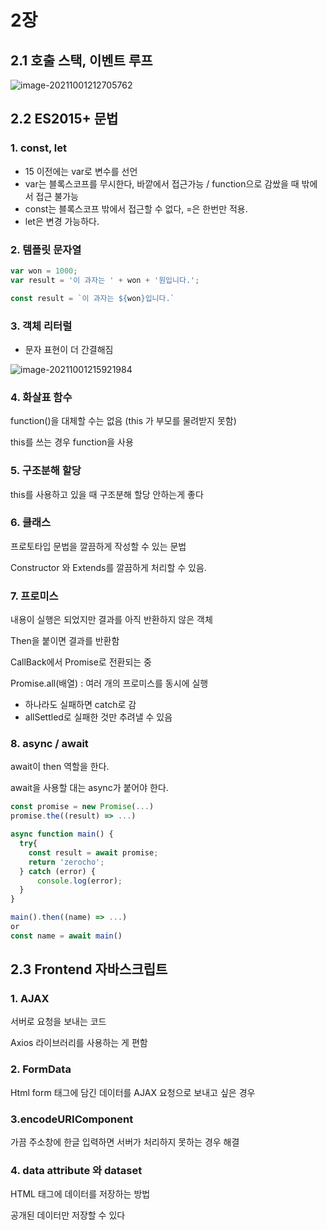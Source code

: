 # 2장

## 2.1 호출 스택, 이벤트 루프

![image-20211001212705762](C:\Users\mohai\AppData\Roaming\Typora\typora-user-images\image-20211001212705762.png)



## 2.2 ES2015+ 문법

### 1. const, let 

- 15 이전에는 var로 변수를 선언
- var는 블록스코프를 무시한다, 바깥에서 접근가능 / function으로 감쌌을 때 밖에서 접근 불가능
- const는 블록스코프 밖에서 접근할 수 없다, =은 한번만 적용.
- let은 변경 가능하다.



### 2. 템플릿 문자열

```javascript
var won = 1000;
var result = '이 과자는 ' + won + '원입니다.';

const result = `이 과자는 ${won}입니다.`
```



### 3. 객체 리터럴

- 문자 표현이 더 간결해짐

![image-20211001215921984](C:\Users\mohai\AppData\Roaming\Typora\typora-user-images\image-20211001215921984.png)



### 4. 화살표 함수

function()을 대체할 수는 없음 (this 가 부모를 물려받지 못함)

this를 쓰는 경우 function을 사용



### 5. 구조분해 할당

this를 사용하고 있을 때 구조분해 할당 안하는게 좋다



### 6. 클래스

프로토타입 문법을 깔끔하게 작성할 수 있는 문법

Constructor 와 Extends를 깔끔하게 처리할 수 있음.



### 7. 프로미스

내용이 실행은 되었지만 결과를 아직 반환하지 않은 객체

Then을 붙이면 결과를 반환함

CallBack에서 Promise로 전환되는 중

Promise.all(배열) : 여러 개의 프로미스를 동시에 실행

- 하나라도 실패하면 catch로 감
- allSettled로 실패한 것만 추려낼 수 있음



### 8. async / await

await이 then 역할을 한다.

await을 사용할 대는 async가 붙어야 한다.

```javascript
const promise = new Promise(...)
promise.the((result) => ...)

async function main() {
  try{
    const result = await promise;
    return 'zerocho';
  } catch (error) {
      console.log(error);
  }
}

main().then((name) => ...)
or
const name = await main()
```



## 2.3 Frontend 자바스크립트

### 1. AJAX

서버로 요청을 보내는 코드

Axios 라이브러리를 사용하는 게 편함

### 2. FormData

Html form 태그에 담긴 데이터를 AJAX 요청으로 보내고 싶은 경우

### 3.encodeURIComponent

가끔 주소창에 한글 입력하면 서버가 처리하지 못하는 경우 해결

### 4. data attribute 와 dataset

HTML 태그에 데이터를 저장하는 방법

공개된 데이터만 저장할 수 있다



